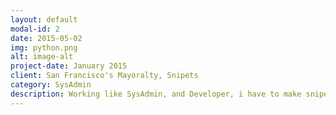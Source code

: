 ```yaml
---
layout: default
modal-id: 2
date: 2015-05-02
img: python.png
alt: image-alt
project-date: January 2015
client: San Francisco's Mayoralty, Snipets 
category: SysAdmin
description: Working like SysAdmin, and Developer, i have to make snipets with cron jobs, here are two, the <a href="https://sellfy.com/p/8Q9P/jV3VZ/">First</a> send a html email from a table in PostgreSql, and the <a href="https://sellfy.com/p/8Q9P/jV3VZ/">Second</a> Make a PostgreSQL backup, upload the files in a server by SFTP, check the consistence in the files and send a email with the log to the Sysadmin. 
---
```

